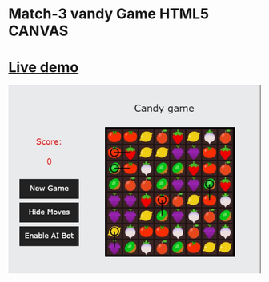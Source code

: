# Match-3 vandy Game HTML5 CANVAS
# [Live demo](https://developermdcm.github.io/candy-game-canvas/)
![Image](https://github.com/DeveloperMDCM/candy-game-canvas/blob/master/bg.jpg)



